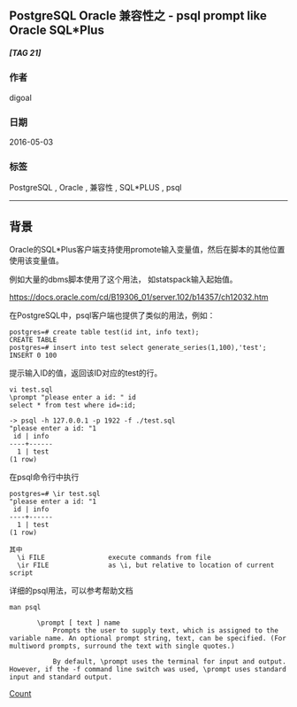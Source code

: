 ## PostgreSQL Oracle 兼容性之 - psql prompt like Oracle SQL*Plus  
##### [TAG 21]
                           
### 作者                           
digoal                            
                              
### 日期                            
2016-05-03                                                       
                            
### 标签                                                                                                                                            
PostgreSQL , Oracle , 兼容性 , SQL\*PLUS , psql    
                          
----                            
                          
## 背景                    
Oracle的SQL*Plus客户端支持使用promote输入变量值，然后在脚本的其他位置使用该变量值。    
  
例如大量的dbms脚本使用了这个用法， 如statspack输入起始值。    
  
https://docs.oracle.com/cd/B19306_01/server.102/b14357/ch12032.htm  
  
在PostgreSQL中，psql客户端也提供了类似的用法，例如：    
  
```  
postgres=# create table test(id int, info text);  
CREATE TABLE  
postgres=# insert into test select generate_series(1,100),'test';  
INSERT 0 100  
```  
  
提示输入ID的值，返回该ID对应的test的行。    
  
```  
vi test.sql  
\prompt "please enter a id: " id  
select * from test where id=:id;  
  
-> psql -h 127.0.0.1 -p 1922 -f ./test.sql  
"please enter a id: "1  
 id | info   
----+------  
  1 | test  
(1 row)  
```  
  
在psql命令行中执行    
  
```  
postgres=# \ir test.sql  
"please enter a id: "1  
 id | info   
----+------  
  1 | test  
(1 row)  
  
其中    
  \i FILE                execute commands from file  
  \ir FILE               as \i, but relative to location of current script  
```  
  
详细的psql用法，可以参考帮助文档    
  
```  
man psql  
  
       \prompt [ text ] name  
           Prompts the user to supply text, which is assigned to the variable name. An optional prompt string, text, can be specified. (For multiword prompts, surround the text with single quotes.)  
  
           By default, \prompt uses the terminal for input and output. However, if the -f command line switch was used, \prompt uses standard input and standard output.  
```   
            
[Count](http://info.flagcounter.com/h9V1)                                                                                            
                                                                                        
                                             
